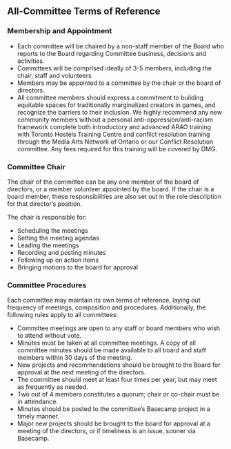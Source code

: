 ## All-Committee Terms of Reference

### Membership and Appointment

* Each committee will be chaired by a non-staff member of the Board who reports to the Board regarding Committee business, decisions and activities.
* Committees will be comprised ideally of 3-5 members, including the chair, staff and volunteers
* Members may be appointed to a committee by the chair or the board of directors.
* All committee members should express a commitment to building equitable spaces for traditionally marginalized creators in games, and recognize the barriers to their inclusion. We highly recommend any new community members without a personal anti-oppression/anti-racism framework complete both introductory and advanced ARAO training with Toronto Hostels Training Centre and conflict resolution training through the Media Arts Network of Ontario or our Conflict Resolution committee. Any fees required for this training will be covered by DMG.


### Committee Chair

The chair of the committee can be any one member of the board of directors, or a member volunteer appointed by the board. If the chair is a board member, these responsibilities are also set out in the role description for that director’s position.

The chair is responsible for:

* Scheduling the meetings
* Setting the meeting agendas
* Leading the meetings
* Recording and posting minutes
* Following up on action items
* Bringing motions to the board for approval

### Committee Procedures

Each committee may maintain its own terms of reference, laying out frequency of meetings, composition and procedures. Additionally, the following rules apply to all committees:

* Committee meetings are open to any staff or board members who wish to attend without vote.
* Minutes must be taken at all committee meetings. A copy of all committee minutes should be made available to all board and staff members within 30 days of the meeting.
* New projects and recommendations should be brought to the Board for approval at the next meeting of the directors.
* The committee should meet at least four times per year, but may meet as frequently as needed.
* Two out of 4 members constitutes a quorum; chair or co-chair must be in attendance.
* Minutes should be posted to the committee’s Basecamp project in a timely manner.
* Major new projects should be brought to the board for approval at a meeting of the directors, or if timeliness is an issue, sooner via Basecamp.